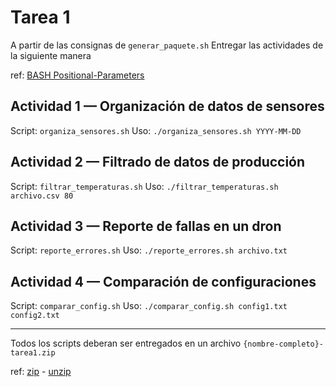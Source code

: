 # Tarea 1

A partir de las consignas de `generar_paquete.sh`
Entregar las actividades de la siguiente manera

ref: [BASH Positional-Parameters](https://www.gnu.org/software/bash/manual/bash.html#Positional-Parameters)

## Actividad 1 — Organización de datos de sensores

Script: `organiza_sensores.sh`
Uso: `./organiza_sensores.sh YYYY-MM-DD`

## Actividad 2 — Filtrado de datos de producción

Script: `filtrar_temperaturas.sh`
Uso: `./filtrar_temperaturas.sh archivo.csv 80`

## Actividad 3 — Reporte de fallas en un dron

Script: `reporte_errores.sh`
Uso: `./reporte_errores.sh archivo.txt`

## Actividad 4 — Comparación de configuraciones

Script: `comparar_config.sh`
Uso: `./comparar_config.sh config1.txt config2.txt`

-----

Todos los scripts deberan ser entregados en un archivo `{nombre-completo}-tarea1.zip`

ref: [zip](https://labex.io/tutorials/linux-linux-zip-command-with-practical-examples-423021?_gl=1*1nnj47v*_gcl_au*MTEzMzE4MDgzNC4xNzU1NDg4MjY3*_ga*NDYzMjI4MDYwLjE3NTU0ODgyMzA.*_ga_ZFCX52ZJTZ*czE3NTU2MDY4MjgkbzIkZzEkdDE3NTU2MTA0ODYkajYwJGwwJGgw) - 
[unzip](https://labex.io/tutorials/linux-linux-unzip-command-with-practical-examples-422981?_gl=1*zhwhnj*_gcl_au*MTEzMzE4MDgzNC4xNzU1NDg4MjY3*_ga*NDYzMjI4MDYwLjE3NTU0ODgyMzA.*_ga_ZFCX52ZJTZ*czE3NTU2MDY4MjgkbzIkZzEkdDE3NTU2MTA1MDgkajM4JGwwJGgw)

